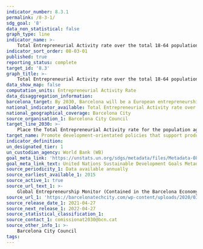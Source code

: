 ```yaml
---
indicator_number: 8.3.1
permalink: /8-3-1/
sdg_goal: '8'
data_non_statistical: false
graph_type: line
indicator_name: >-
    Total Entrepreneurial Activity rate over the total 18-64 population
indicator_sort_order: 08-03-01
published: true
reporting_status: complete
target_id: '8.3'
graph_title: >-
    Total Entrepreneurial Activity rate over the total 18-64 population
data_show_map: false
computation_units: Entrepreneurial Activity Rate
data_disaggregation_information: 
barcelona_target: By 2030, Barcelona will be a European entrepreneurship capital
national_indicator_available: Total Entrepreneurial Activity rate over the total 18-64 population
national_geographical_coverage: Barcelona City
source_organisation_1: Barcelona City Council
target_line_2030: >-
    Place the Total Entrepreneurial Activity rate for the population aged between 18 and 64 above 10
target_name: Promote development-orientated policies that support productive activities, the creation of decent jobs, entrepreneurship, creativity and innovation, and encourage the formalisation and growth of micro, small and medium-sized enterprises, including through access to financial services
indicator_definition:
un_designated_tier: 1
un_custodian_agency: World Bank (WB)
goal_meta_link: 'https://unstats.un.org/sdgs/metadata/files/Metadata-08-03-01.pdf'
goal_meta_link_text: United Nations Sustainable Development Goals Metadata (pdf 894kB)
source_periodicity_1: Data available annually
source_earliest_available_1: 2015
source_active_1: true
source_url_text_1: >-
    Global Entrepreneurship Monitor (Contained in the Barcelona Economy Observatory annual report)
source_url_1: 'https://barcelonatechcity.com/wp-content/uploads/2020/03/Observatori-2019_CAT_interactiu.pdf'
source_release_date_1: 2021-04-27
source_next_release_1: 2022-04-27
source_statistical_classification_1: 
source_contact_1: comissionat2030@bcn.cat
source_other_info_1: >-
    Barcelona City Council
tags:
---
```

